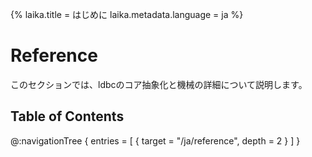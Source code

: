 {%
  laika.title = はじめに
  laika.metadata.language = ja
%}

# Reference

このセクションでは、ldbcのコア抽象化と機械の詳細について説明します。

## Table of Contents

@:navigationTree {
  entries = [ { target = "/ja/reference", depth = 2 } ]
}
